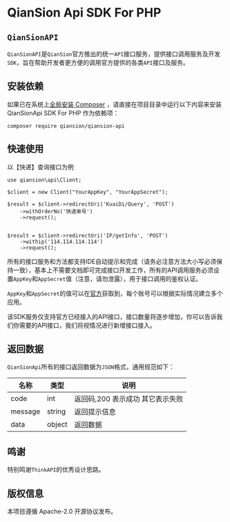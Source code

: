# QianSion Api SDK For PHP

## `QianSionAPI`

`QianSionAPI`是`QianSion`官方推出的统一`API`接口服务，提供接口调用服务及开发`SDK`，旨在帮助开发者更方便的调用官方提供的各类`API`接口及服务。


## 安装依赖

如果已在系统上[全局安装 Composer](https://getcomposer.org/doc/00-intro.md#globally) ，请直接在项目目录中运行以下内容来安装 QianSionApi SDK For PHP 作为依赖项：
```
composer require qiansion/qiansion-api
```


## 快速使用

以【快递】查询接口为例

~~~
use qiansion\api\Client;

$client = new Client("YourAppKey", "YourAppSecret");

$result = $client->redirectUri('KuaiDi/Query', 'POST')
    ->withOrderNo('快递单号')
    ->request();


$result = $client->redirectUri('IP/getInfo', 'POST')
    ->withip('114.114.114.114')
    ->request();
~~~

所有的接口服务和方法都支持IDE自动提示和完成（请务必注意方法大小写必须保持一致），基本上不需要文档即可完成接口开发工作，所有的API调用服务必须设置`AppKey`和`AppSecret`值（注意，请勿泄露），用于接口调用的鉴权认证。

`AppKey`和`AppSecret`的值可以在[官方](https://www.qiansion.cn/)获取到，每个账号可以根据实际情况建立多个应用。

该SDK服务仅支持官方已经接入的API接口，接口数量将逐步增加，你可以告诉我们你需要的API接口，我们将视情况进行新增接口接入。

## 返回数据

`QianSionApi`所有的接口返回数据为`JSON`格式，通用规范如下：

| 名称 | 类型 | 说明 |
| --- | --- | --- |
| code | int | 返回码,200 表示成功 其它表示失败 |
| message| string | 返回提示信息 |
| data| object | 返回数据 |

## 鸣谢

特别鸣谢`ThinkAPI`的优秀设计思路。

## 版权信息

本项目遵循 Apache-2.0 开源协议发布。
